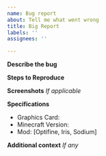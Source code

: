 ```yaml
---
name: Bug report
about: Tell me what went wrong
title: Big Report
labels: ''
assignees: ''

---
```


**Describe the bug**


**Steps to Reproduce**


**Screenshots**
*If applicable*

**Specifications**
 - Graphics Card: 
 - Minecraft Version:
 - Mod: [Optifine, Iris, Sodium]

**Additional context**
*If any*
